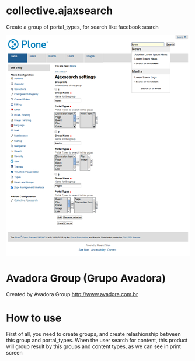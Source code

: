 collective.ajaxsearch
=====================

Create a group of portal_types, for search like facebook search

![Alt text](src/collective/ajaxsearch/static/images/shots/shot01.png)

Avadora Group (Grupo Avadora)
=====================
Created by Avadora Group
http://www.avadora.com.br

How to use
=====================

First of all, you need to create groups, and create relashionship between this group and portal_types.
When the user search for content, this product will group result by this groups and content types, as we can see in print screen
